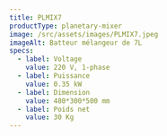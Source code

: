 ```yaml
---
title: PLMIX7
productType: planetary-mixer
image: /src/assets/images/PLMIX7.jpeg
imageAlt: Batteur mélangeur de 7L
specs:
  - label: Voltage
    value: 220 V, 1-phase
  - label: Puissance
    value: 0.35 kW
  - label: Dimension
    value: 480*300*500 mm
  - label: Poids net
    value: 30 Kg
---
```

